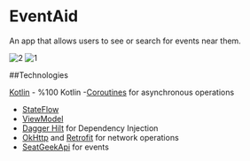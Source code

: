 # EventAid
An app that allows users to see or search for events near them.


![2](https://user-images.githubusercontent.com/122725601/220477209-328c5cc2-8191-46de-9344-4e50f754783e.png)
![1](https://user-images.githubusercontent.com/122725601/220477212-c8af6847-6265-47ea-a5b6-8a6ebb465fe6.png)

##Technologies

[Kotlin](https://kotlinlang.org/) - %100 Kotlin
-[Coroutines](https://github.com/Kotlin/kotlinx.coroutines) for asynchronous operations
- [StateFlow](https://kotlin.github.io/kotlinx.coroutines/kotlinx-coroutines-core/kotlinx.coroutines.flow/-state-flow/)
- [ViewModel](https://developer.android.com/topic/libraries/architecture/viewmodel)
- [Dagger Hilt](https://developer.android.com/training/dependency-injection/hilt-android) for Dependency Injection
- [OkHttp](https://github.com/square/okhttp) and [Retrofit](https://github.com/square/retrofit) for network operations
- [SeatGeekApi](https://platform.seatgeek.com/) for events

